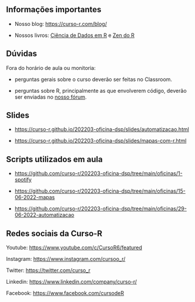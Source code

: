 
<!-- README.md is generated from README.Rmd. Please edit that file -->

## Informações importantes

-   Nosso blog: <https://curso-r.com/blog/>

-   Nossos livros: [Ciência de Dados em R](https://livro.curso-r.com/) e
    [Zen do R](https://curso-r.github.io/zen-do-r/)

## Dúvidas

Fora do horário de aula ou monitoria:

-   perguntas gerais sobre o curso deverão ser feitas no Classroom.

-   perguntas sobre R, principalmente as que envolverem código, deverão
    ser enviadas no [nosso fórum](https://discourse.curso-r.com/).

## Slides

-   <https://curso-r.github.io/202203-oficina-dsp/slides/automatizacao.html>

-   <https://curso-r.github.io/202203-oficina-dsp/slides/mapas-com-r.html>

## Scripts utilizados em aula

-   <https://github.com/curso-r/202203-oficina-dsp/tree/main/oficinas/1-spotify>

-   <https://github.com/curso-r/202203-oficina-dsp/tree/main/oficinas/15-06-2022-mapas>

-   <https://github.com/curso-r/202203-oficina-dsp/tree/main/oficinas/29-06-2022-automatizacao>

## Redes sociais da Curso-R

Youtube: <https://www.youtube.com/c/CursoR6/featured>

Instagram: <https://www.instagram.com/cursoo_r/>

Twitter: <https://twitter.com/curso_r>

Linkedin: <https://www.linkedin.com/company/curso-r/>

Facebook: <https://www.facebook.com/cursodeR>
